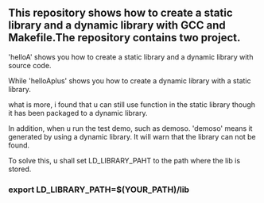 ## This repository shows how to create a static library and a dynamic library with GCC and Makefile.The repository contains two project.

'helloA' shows you how to create a static library and a dynamic library with source code.

While 'helloAplus' shows you how to create a dynamic library with a static library.

what is more, i found that u can still use function in the static library though it has been packaged to a dynamic library.

In addition, when u run the test demo, such as demoso. 'demoso' means it generated by using a dynamic library. It will warn that the library can not be found.

To solve this, u shall set LD_LIBRARY_PAHT to the path where the lib is stored.

### export LD_LIBRARY_PATH=$(YOUR_PATH)/lib


